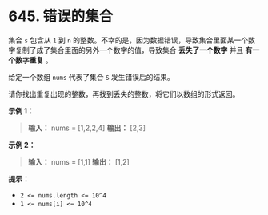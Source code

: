 # 645. 错误的集合

集合 `s` 包含从 `1` 到 `n` 的整数。不幸的是，因为数据错误，导致集合里面某一个数字复制了成了集合里面的另外一个数字的值，导致集合 **丢失了一个数字**  并且 **有一个数字重复**  。

给定一个数组 `nums` 代表了集合 `S` 发生错误后的结果。

请你找出重复出现的整数，再找到丢失的整数，将它们以数组的形式返回。

**示例 1：**

> **输入：** nums = \[1,2,2,4]
> **输出：** \[2,3]
>

**示例 2：**

> **输入：** nums = \[1,1]
> **输出：** \[1,2]
>

**提示：**

*   `2 <= nums.length <= 10^4`
*   `1 <= nums[i] <= 10^4`